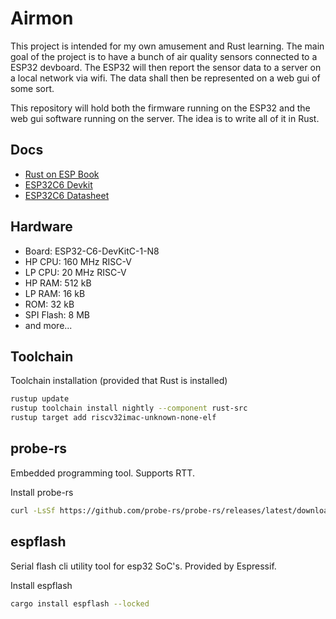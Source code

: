 # Airmon #
This project is intended for my own amusement and Rust learning. The main goal of the project is to have a bunch of air quality sensors connected to a ESP32 devboard. The ESP32 will then report the sensor data to a server on a local network via wifi. The data shall then be represented on a web gui of some sort.

This repository will hold both the firmware running on the ESP32 and the web gui software running on the server. The idea is to write all of it in Rust.

## Docs ##
* [Rust on ESP Book](https://docs.espressif.com/projects/rust/book/)
* [ESP32C6 Devkit](https://docs.espressif.com/projects/esp-dev-kits/en/latest/esp32c6/esp32-c6-devkitc-1/index.html)
* [ESP32C6 Datasheet](https://documentation.espressif.com/esp32-c6_datasheet_en.pdf)

## Hardware ##
* Board:  ESP32-C6-DevKitC-1-N8
* HP CPU:    160 MHz RISC-V
* LP CPU:    20  MHz RISC-V
* HP RAM:    512 kB
* LP RAM:    16 kB
* ROM:       32 kB
* SPI Flash: 8 MB
* and more...

## Toolchain ##
Toolchain installation (provided that Rust is installed)
```bash
rustup update
rustup toolchain install nightly --component rust-src
rustup target add riscv32imac-unknown-none-elf
```

## probe-rs ##
Embedded programming tool. Supports RTT.

Install probe-rs
```bash
curl -LsSf https://github.com/probe-rs/probe-rs/releases/latest/download/probe-rs-tools-installer.sh | sh
```
## espflash ##
Serial flash cli utility tool for esp32 SoC's. Provided by Espressif.

Install espflash
```bash
cargo install espflash --locked
```
